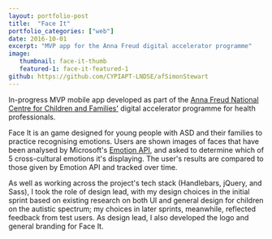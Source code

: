 ```yaml
---
layout: portfolio-post
title:  "Face It"
portfolio_categories: ["web"]
date: 2016-10-01
excerpt: "MVP app for the Anna Freud digital accelerator programme"
image:
   thumbnail: face-it-thumb
   featured-1: face-it-featured-1
github: https://github.com/CYPIAPT-LNDSE/afSimonStewart
---
```


In-progress MVP mobile app developed as part of the [Anna Freud National Centre for Children and Families'](http://www.annafreud.org/) digital accelerator programme for health professionals.

Face It is an game designed for young people with ASD and their families to practice recognising emotions. Users are shown images of faces that have been analysed by Microsoft's [Emotion API](https://www.microsoft.com/cognitive-services/en-us/emotion-api), and asked to determine which of 5 cross-cultural emotions it's displaying. The user's results are compared to those given by Emotion API and tracked over time.

As well as working across the project's tech stack (Handlebars, jQuery, and Sass), I took the role of design lead, with my design choices in the initial sprint based on existing research on both UI and general design for children on the autistic spectrum; my choices in later sprints, meanwhile, reflected feedback from test users. As design lead, I also developed the logo and general branding for Face It.
